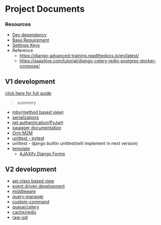# Project Documents

### Resources

-   [Dev dependency](./requirements/dev.txt)
-   [Base Requirement](./requirements/v1.txt)
-   [Settings Keys](https://github.com/django/django/blob/main/django/conf/global_settings.py)
-   Reference
    -   https://django-advanced-training.readthedocs.io/en/latest/
    -   https://saasitive.com/tutorial/django-celery-redis-postgres-docker-compose/

## V1 development

[click here for full guide](./tools/docs/v1.md)

> summery

-   [mbv(method based view)](./tools/docs/v1.md#v1step-1mbv)
-   [serializations](./tools/docs/v1.md#v1step-2serialization)
-   [jwt authentication(PyJwt)](./tools/docs/v1.md#v1step-3authentication)
-   [swagger documentation](./tools/docs/v1.md#v1step-4swagger)
-   [Orm M2M](./tools/docs/v1.md#v1step-5m2m)
-   [unittest - pytest](./tools/docs/v1.md#v1step-6apytest)
-   unittest - django builtin unittest(will implement in next version)
-   [template](./tools/docs/v1.md#v1step-7template)
    -   [AJAXify Django Forms](https://youtu.be/zojnkKGRXp0)

## V2 development

-   [api class based view](./tools/docs/v2.md#v2step-1api-cbv)
-   [event driven development](./tools/docs/v2.md#v2step-2event-driven-dev)
-   [middleware](./tools/docs/v2.md#v2step-3middleware)
-   [query-manager](./tools/docs/v2.md#v2step-4manager)
-   [custom-command](./tools/docs/v2.md#v2step-5custom-command)
-   [queue/celery](./tools/docs/v2.md#v2step-6queue)
-   [cache/redis](./tools/docs/v2.md#v2step-7cache)
-   [raw-sql](./tools/docs/v2.md#v2step-8raw-sql)
